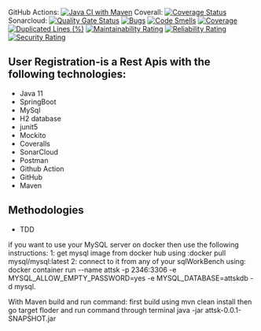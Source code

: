 GitHub Actions: [![Java CI with Maven](https://github.com/shahnawazkhan988/attsk/actions/workflows/build.yml/badge.svg)](https://github.com/shahnawazkhan988/attsk/actions/workflows/build.yml) Coverall: [![Coverage Status](https://coveralls.io/repos/github/shahnawazkhan988/attsk/badge.svg?branch=main)](https://coveralls.io/github/shahnawazkhan988/attsk?branch=main) Sonarcloud: [![Quality Gate Status](https://sonarcloud.io/api/project_badges/measure?project=shahnawazkhan988_attsk&metric=alert_status)](https://sonarcloud.io/dashboard?id=shahnawazkhan988_attsk) [![Bugs](https://sonarcloud.io/api/project_badges/measure?project=shahnawazkhan988_attsk&metric=bugs)](https://sonarcloud.io/dashboard?id=shahnawazkhan988_attsk) [![Code Smells](https://sonarcloud.io/api/project_badges/measure?project=shahnawazkhan988_attsk&metric=code_smells)](https://sonarcloud.io/dashboard?id=shahnawazkhan988_attsk) [![Coverage](https://sonarcloud.io/api/project_badges/measure?project=shahnawazkhan988_attsk&metric=coverage)](https://sonarcloud.io/dashboard?id=shahnawazkhan988_attsk) [![Duplicated Lines (%)](https://sonarcloud.io/api/project_badges/measure?project=shahnawazkhan988_attsk&metric=duplicated_lines_density)](https://sonarcloud.io/dashboard?id=shahnawazkhan988_attsk) [![Maintainability Rating](https://sonarcloud.io/api/project_badges/measure?project=shahnawazkhan988_attsk&metric=sqale_rating)](https://sonarcloud.io/dashboard?id=shahnawazkhan988_attsk) [![Reliability Rating](https://sonarcloud.io/api/project_badges/measure?project=shahnawazkhan988_attsk&metric=reliability_rating)](https://sonarcloud.io/dashboard?id=shahnawazkhan988_attsk) [![Security Rating](https://sonarcloud.io/api/project_badges/measure?project=shahnawazkhan988_attsk&metric=security_rating)](https://sonarcloud.io/dashboard?id=shahnawazkhan988_attsk)

<h2>User Registration-is a Rest Apis with the following technologies:</h2>
<ul>
  <li>Java 11</li>
  <li>SpringBoot</li>
  <li>MySql</li>
  <li>H2 database</li>
  <li>junit5</li>
  <li>Mockito</li>
  <li>Coveralls</li>
  <li>SonarCloud</li>
  <li>Postman</li>
  <li>Github Action</li>
  <li>GitHub</li>
  <li>Maven</li>
  </ul>
<h2>Methodologies</h2>
<ul>
  <li>TDD</li>
</ul>
<p>if you want to use your MySQL server on docker then use the following instructions: 1: get mysql image from docker hub using :docker pull mysql/mysql:latest 2: connect to it from any of your sqlWorkBench using: docker container run --name attsk -p 2346:3306 -e MYSQL_ALLOW_EMPTY_PASSWORD=yes -e MYSQL_DATABASE=attskdb -d mysql.</p>

With Maven build and run command: first build using mvn clean install then go target floder and run command through terminal java -jar attsk-0.0.1-SNAPSHOT.jar

